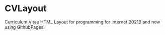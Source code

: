 # CVLayout
 Curriculum Vitae HTML Layout for programming for internet 2021B and now using GithubPages!
